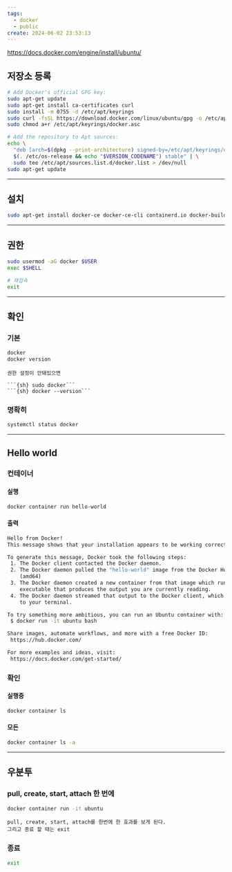 ```yaml
---
tags:
  - docker
  - public
create: 2024-06-02 23:53:13
---
```



https://docs.docker.com/engine/install/ubuntu/
## 저장소 등록
```sh
# Add Docker's official GPG key:
sudo apt-get update
sudo apt-get install ca-certificates curl
sudo install -m 0755 -d /etc/apt/keyrings
sudo curl -fsSL https://download.docker.com/linux/ubuntu/gpg -o /etc/apt/keyrings/docker.asc
sudo chmod a+r /etc/apt/keyrings/docker.asc

# Add the repository to Apt sources:
echo \
  "deb [arch=$(dpkg --print-architecture) signed-by=/etc/apt/keyrings/docker.asc] https://download.docker.com/linux/ubuntu \
  $(. /etc/os-release && echo "$VERSION_CODENAME") stable" | \
  sudo tee /etc/apt/sources.list.d/docker.list > /dev/null
sudo apt-get update
```
---
## 설치
```sh
sudo apt-get install docker-ce docker-ce-cli containerd.io docker-buildx-plugin docker-compose-plugin
```
---
## 권한
```sh
sudo usermod -aG docker $USER
exec $SHELL

# 재접속
exit
```
---
## 확인

### 기본
```sh
docker
docker version
```

```ad-attention
권한 설정이 안돼있으면

```{sh} sudo docker```
```{sh} docker --version```
```

### 명확히
```sh
systemctl status docker
```

---
## Hello world
### 컨테이너
#### 실행
```sh
docker container run hello-world
```

#### 출력
```sh title:출력
Hello from Docker!
This message shows that your installation appears to be working correctly.

To generate this message, Docker took the following steps:
 1. The Docker client contacted the Docker daemon.
 2. The Docker daemon pulled the "hello-world" image from the Docker Hub.
    (amd64)
 3. The Docker daemon created a new container from that image which runs the
    executable that produces the output you are currently reading.
 4. The Docker daemon streamed that output to the Docker client, which sent it
    to your terminal.

To try something more ambitious, you can run an Ubuntu container with:
 $ docker run -it ubuntu bash

Share images, automate workflows, and more with a free Docker ID:
 https://hub.docker.com/

For more examples and ideas, visit:
 https://docs.docker.com/get-started/
```

### 확인
#### 실행중
```sh
docker container ls
```

#### 모든
```sh
docker container ls -a
```

---
## 우분투

### pull, create, start, attach 한 번에
```sh
docker container run -it ubuntu
```

```ad-note
pull, create, start, attach를 한번에 한 효과를 보게 된다.
그리고 종료 할 때는 exit
```

### 종료
```sh
exit
```



